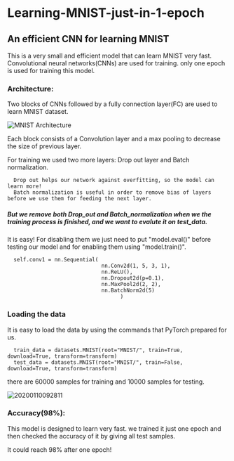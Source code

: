 # Learning-MNIST-just-in-1-epoch
## An efficient CNN for learning MNIST

This is a very small and efficient model that can learn MNIST very fast. Convolutional neural networks(CNNs) are used for training.
only one epoch is used for training this model.

### Architecture:
Two blocks of CNNs followed by a fully connection layer(FC) are used to learn MNIST dataset.

![MNIST Architecture](https://user-images.githubusercontent.com/106428795/180659712-7ccb5420-2f23-4cd9-9fd4-0e588ad2e75a.jpg)

Each block consists of a Convolution layer and a max pooling to decrease the size of previous layer.

For training we used two more layers: Drop out layer and Batch normalization.

      Drop out helps our network against overfitting, so the model can learn more!      
      Batch normalization is useful in order to remove bias of layers before we use them for feeding the next layer.     
##### But we remove both Drop_out and Batch_normalization when we the training process is finished, and we want to evalute it on test_data.
It is easy! For disabling them we just need to put "model.eval()" before testing our model and for enabling them using "model.train()".
      
      self.conv1 = nn.Sequential(
                                  nn.Conv2d(1, 5, 3, 1),
                                  nn.ReLU(),
                                  nn.Dropout2d(p=0.1),
                                  nn.MaxPool2d(2, 2),
                                  nn.BatchNorm2d(5) 
                                        )
### Loading the data
It is easy to load the data by using the commands that PyTorch prepared for us.

      train_data = datasets.MNIST(root="MNIST/", train=True, download=True, transform=transform)
      test_data = datasets.MNIST(root="MNIST/", train=False, download=True, transform=transform)
there are 60000 samples for training and 10000 samples for testing.

![20200110092811](https://user-images.githubusercontent.com/106428795/180656637-5bbc3010-9511-470d-97d3-d66cf54f768b.jpg)

### Accuracy(98%):

This model is designed to learn very fast. we trained it just one epoch and then checked the accuracy of it by giving all test samples.

It could reach 98% after one epoch!
